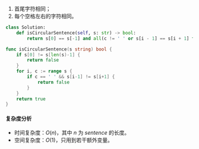 1. 首尾字符相同；
2. 每个空格左右的字符相同。

```py [sol1-Python3]
class Solution:
    def isCircularSentence(self, s: str) -> bool:
        return s[0] == s[-1] and all(c != ' ' or s[i - 1] == s[i + 1] for i, c in enumerate(s))
```

```go [sol1-Go]
func isCircularSentence(s string) bool {
	if s[0] != s[len(s)-1] {
		return false
	}
	for i, c := range s {
		if c == ' ' && s[i-1] != s[i+1] {
			return false
		}
	}
	return true
}
```

#### 复杂度分析

- 时间复杂度：$O(n)$，其中 $n$ 为 $\textit{sentence}$ 的长度。
- 空间复杂度：$O(1)$，只用到若干额外变量。
